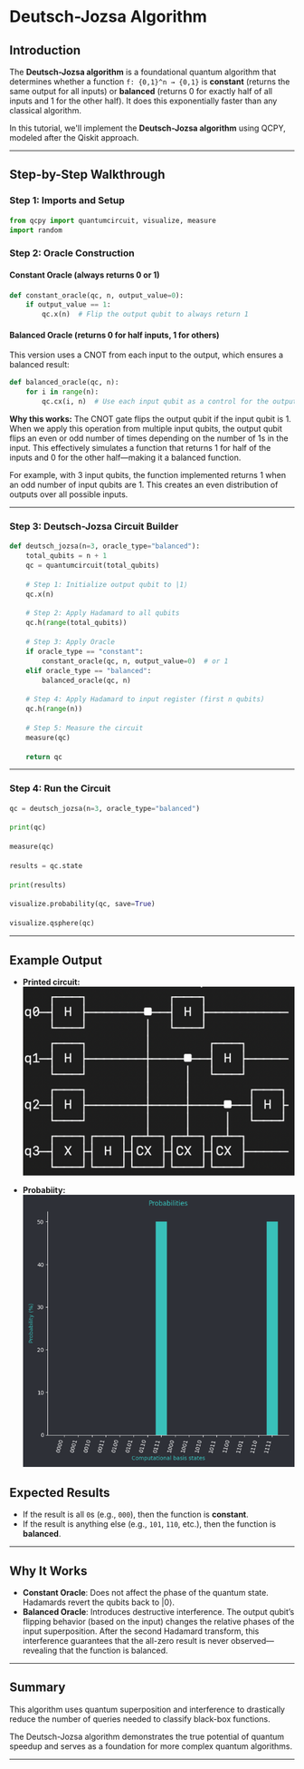 # Deutsch-Jozsa Algorithm

## Introduction
The **Deutsch-Jozsa algorithm** is a foundational quantum algorithm that determines whether a function `f: {0,1}^n → {0,1}` is **constant** (returns the same output for all inputs) or **balanced** (returns 0 for exactly half of all inputs and 1 for the other half). It does this exponentially faster than any classical algorithm.

In this tutorial, we'll implement the **Deutsch-Jozsa algorithm** using QCPY, modeled after the Qiskit approach.

---

## Step-by-Step Walkthrough

### Step 1: Imports and Setup
```python
from qcpy import quantumcircuit, visualize, measure
import random
```

### Step 2: Oracle Construction
#### Constant Oracle (always returns 0 or 1)
```python
def constant_oracle(qc, n, output_value=0):
    if output_value == 1:
        qc.x(n)  # Flip the output qubit to always return 1
```

#### Balanced Oracle (returns 0 for half inputs, 1 for others)
This version uses a CNOT from each input to the output, which ensures a balanced result:
```python
def balanced_oracle(qc, n):
    for i in range(n):
        qc.cx(i, n)  # Use each input qubit as a control for the output
```
**Why this works:** The CNOT gate flips the output qubit if the input qubit is 1. When we apply this operation from multiple input qubits, the output qubit flips an even or odd number of times depending on the number of 1s in the input. This effectively simulates a function that returns 1 for half of the inputs and 0 for the other half—making it a balanced function.

For example, with 3 input qubits, the function implemented returns 1 when an odd number of input qubits are 1. This creates an even distribution of outputs over all possible inputs.

---

### Step 3: Deutsch-Jozsa Circuit Builder
```python
def deutsch_jozsa(n=3, oracle_type="balanced"):
    total_qubits = n + 1
    qc = quantumcircuit(total_qubits)

    # Step 1: Initialize output qubit to |1⟩
    qc.x(n)

    # Step 2: Apply Hadamard to all qubits
    qc.h(range(total_qubits))

    # Step 3: Apply Oracle
    if oracle_type == "constant":
        constant_oracle(qc, n, output_value=0)  # or 1
    elif oracle_type == "balanced":
        balanced_oracle(qc, n)

    # Step 4: Apply Hadamard to input register (first n qubits)
    qc.h(range(n))

    # Step 5: Measure the circuit
    measure(qc)

    return qc
```

---

### Step 4: Run the Circuit
```python
qc = deutsch_jozsa(n=3, oracle_type="balanced")

print(qc)

measure(qc)

results = qc.state

print(results)

visualize.probability(qc, save=True)

visualize.qsphere(qc)
```

---

## Example Output
- **Printed circuit:** ![deutsch_circuit](screenshots/circuit_deutsch.png)

- **Probabiity:** ![deutsch_probability](screenshots/Probability_Deutsch.png)


## Expected Results
- If the result is all `0`s (e.g., `000`), then the function is **constant**.
- If the result is anything else (e.g., `101`, `110`, etc.), then the function is **balanced**.

---

## Why It Works
- **Constant Oracle**: Does not affect the phase of the quantum state. Hadamards revert the qubits back to |0⟩.
- **Balanced Oracle**: Introduces destructive interference. The output qubit’s flipping behavior (based on the input) changes the relative phases of the input superposition. After the second Hadamard transform, this interference guarantees that the all-zero result is never observed—revealing that the function is balanced.

---

## Summary
This algorithm uses quantum superposition and interference to drastically reduce the number of queries needed to classify black-box functions.

The Deutsch-Jozsa algorithm demonstrates the true potential of quantum speedup and serves as a foundation for more complex quantum algorithms.

---

